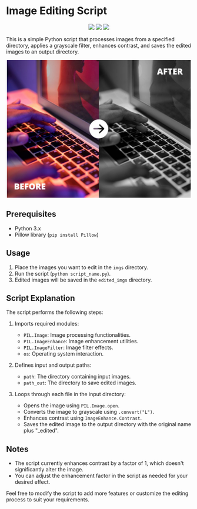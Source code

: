 # Image Editing Script

<p align="center">
  <img src="https://img.shields.io/github/languages/top/ziliolu/photo_editor?color=#FFFFFF&style=flat-square" />
  <img src="https://img.shields.io/badge/status-finished-success?color=#FFFFFF&style=flat-square" />
  <img src="https://img.shields.io/github/last-commit/ziliolu/photo_editor?color=#FFFFFF&style=flat-square" />
</p>
This is a simple Python script that processes images from a specified directory, applies a grayscale filter, enhances contrast, and saves the edited images to an output directory.
<p align="center">
  <img src="https://github.com/ziliolu/photo_editor/blob/main/info/before_after.jpg" width="500" />
</p>

## Prerequisites

- Python 3.x
- Pillow library (`pip install Pillow`)

## Usage

1. Place the images you want to edit in the `imgs` directory.
2. Run the script (`python script_name.py`).
3. Edited images will be saved in the `edited_imgs` directory.

## Script Explanation

The script performs the following steps:

1. Imports required modules:

   - `PIL.Image`: Image processing functionalities.
   - `PIL.ImageEnhance`: Image enhancement utilities.
   - `PIL.ImageFilter`: Image filter effects.
   - `os`: Operating system interaction.

2. Defines input and output paths:

   - `path`: The directory containing input images.
   - `path_out`: The directory to save edited images.

3. Loops through each file in the input directory:

   - Opens the image using `PIL.Image.open`.
   - Converts the image to grayscale using `.convert("L")`.
   - Enhances contrast using `ImageEnhance.Contrast`.
   - Saves the edited image to the output directory with the original name plus "_edited".

## Notes

- The script currently enhances contrast by a factor of 1, which doesn't significantly alter the image.
- You can adjust the enhancement factor in the script as needed for your desired effect.

Feel free to modify the script to add more features or customize the editing process to suit your requirements.


